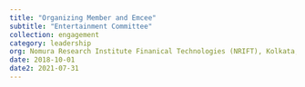 ```yaml
---
title: "Organizing Member and Emcee"
subtitle: "Entertainment Committee"
collection: engagement
category: leadership
org: Nomura Research Institute Finanical Technologies (NRIFT), Kolkata, India
date: 2018-10-01
date2: 2021-07-31
---
```



